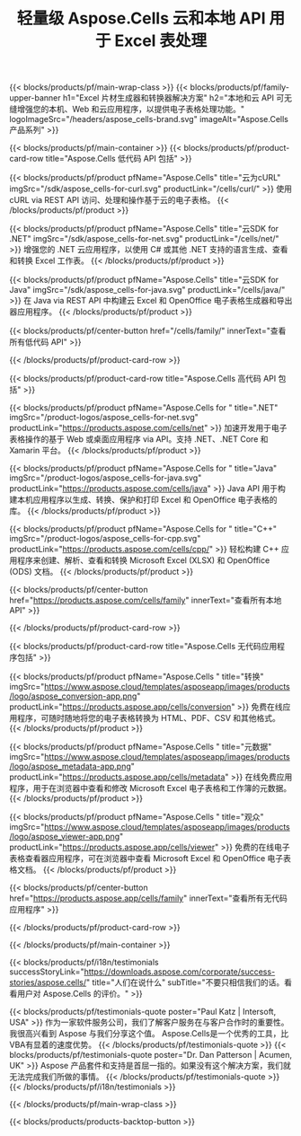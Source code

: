﻿---
title: 轻量级 Aspose.Cells 云和本地 API 用于 Excel 表处理
description: Aspose.Cells Cloud 提供一系列采用各种编程语言的 SDK，简化了对 Aspose.Cells REST API 的访问，并通过其轻量级设计增强了性能。
weight: 50
url: /zh/
---
{{< blocks/products/pf/main-wrap-class >}}
{{< blocks/products/pf/family-upper-banner h1="Excel 片材生成器和转换器解决方案" h2="本地和云 API 可无缝增强您的本机、Web 和云应用程序，以提供电子表格处理功能。" logoImageSrc="/headers/aspose_cells-brand.svg" imageAlt="Aspose.Cells 产品系列" >}}

{{< blocks/products/pf/main-container >}}
{{< blocks/products/pf/product-card-row title="Aspose.Cells 低代码 API 包括" >}}

{{< blocks/products/pf/product pfName="Aspose.Cells" title="云为cURL" imgSrc="/sdk/aspose_cells-for-curl.svg" productLink="/cells/curl/" >}}
使用 cURL via REST API 访问、处理和操作基于云的电子表格。
{{< /blocks/products/pf/product >}}

{{< blocks/products/pf/product pfName="Aspose.Cells" title="云SDK for .NET" imgSrc="/sdk/aspose_cells-for-net.svg" productLink="/cells/net/" >}}
增强您的 .NET 云应用程序，以使用 C# 或其他 .NET 支持的语言生成、查看和转换 Excel 工作表。
{{< /blocks/products/pf/product >}}

{{< blocks/products/pf/product pfName="Aspose.Cells" title="云SDK for Java" imgSrc="/sdk/aspose_cells-for-java.svg" productLink="/cells/java/" >}}
在 Java via REST API 中构建云 Excel 和 OpenOffice 电子表格生成器和导出器应用程序。
{{< /blocks/products/pf/product >}}

{{< blocks/products/pf/center-button href="/cells/family/" innerText="查看所有低代码 API" >}}

{{< /blocks/products/pf/product-card-row >}}

{{< blocks/products/pf/product-card-row title="Aspose.Cells 高代码 API 包括" >}}

{{< blocks/products/pf/product pfName="Aspose.Cells for " title=".NET" imgSrc="/product-logos/aspose_cells-for-net.svg" productLink="https://products.aspose.com/cells/net" >}}
加速开发用于电子表格操作的基于 Web 或桌面应用程序 via API。支持 .NET、.NET Core 和 Xamarin 平台。
{{< /blocks/products/pf/product >}}

{{< blocks/products/pf/product pfName="Aspose.Cells for " title="Java" imgSrc="/product-logos/aspose_cells-for-java.svg" productLink="https://products.aspose.com/cells/java" >}}
Java API 用于构建本机应用程序以生成、转换、保护和打印 Excel 和 OpenOffice 电子表格的库。
{{< /blocks/products/pf/product >}}

{{< blocks/products/pf/product pfName="Aspose.Cells for " title="C++" imgSrc="/product-logos/aspose_cells-for-cpp.svg" productLink="https://products.aspose.com/cells/cpp/" >}}
轻松构建 C++ 应用程序来创建、解析、查看和转换 Microsoft Excel (XLSX) 和 OpenOffice (ODS) 文档。
{{< /blocks/products/pf/product >}}

{{< blocks/products/pf/center-button href="https://products.aspose.com/cells/family" innerText="查看所有本地 API" >}}

{{< /blocks/products/pf/product-card-row >}}

{{< blocks/products/pf/product-card-row title="Aspose.Cells 无代码应用程序包括" >}}

{{< blocks/products/pf/product pfName="Aspose.Cells " title="转换" imgSrc="https://www.aspose.cloud/templates/asposeapp/images/products/logo/aspose_conversion-app.png" productLink="https://products.aspose.app/cells/conversion" >}}
免费在线应用程序，可随时随地将您的电子表格转换为 HTML、PDF、CSV 和其他格式。
{{< /blocks/products/pf/product >}}

{{< blocks/products/pf/product pfName="Aspose.Cells " title="元数据" imgSrc="https://www.aspose.cloud/templates/asposeapp/images/products/logo/aspose_metadata-app.png" productLink="https://products.aspose.app/cells/metadata" >}}
在线免费应用程序，用于在浏览器中查看和修改 Microsoft Excel 电子表格和工作簿的元数据。
{{< /blocks/products/pf/product >}}

{{< blocks/products/pf/product pfName="Aspose.Cells " title="观众" imgSrc="https://www.aspose.cloud/templates/asposeapp/images/products/logo/aspose_viewer-app.png" productLink="https://products.aspose.app/cells/viewer" >}}
免费的在线电子表格查看器应用程序，可在浏览器中查看 Microsoft Excel 和 OpenOffice 电子表格文档。
{{< /blocks/products/pf/product >}}

{{< blocks/products/pf/center-button href="https://products.aspose.app/cells/family" innerText="查看所有无代码应用程序" >}}

{{< /blocks/products/pf/product-card-row >}}

{{< /blocks/products/pf/main-container >}}

{{< blocks/products/pf/i18n/testimonials successStoryLink="https://downloads.aspose.com/corporate/success-stories/aspose.cells/" title="人们在说什么" subTitle="不要只相信我们的话。看看用户对 Aspose.Cells 的评价。" >}}

{{< blocks/products/pf/testimonials-quote poster="Paul Katz | Intersoft, USA" >}}
作为一家软件服务公司，我们了解客户服务在与客户合作时的重要性。我很高兴看到 Aspose 与我们分享这个值。 Aspose.Cells是一个优秀的工具，比VBA有显着的速度优势。
{{< /blocks/products/pf/testimonials-quote >}}
{{< blocks/products/pf/testimonials-quote poster="Dr. Dan Patterson | Acumen, UK" >}}
Aspose 产品套件和支持是首屈一指的。如果没有这个解决方案，我们就无法完成我们所做的事情。
{{< /blocks/products/pf/testimonials-quote >}}
{{< /blocks/products/pf/i18n/testimonials >}}

{{< /blocks/products/pf/main-wrap-class >}}

{{< blocks/products/products-backtop-button >}}
